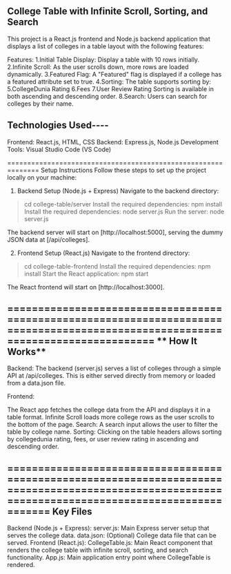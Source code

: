 **College Table with Infinite Scroll, Sorting, and Search**
----------------------------------------------------------
This project is a React.js frontend and Node.js backend application that displays a list of colleges in a table layout with the following features:

Features:
1.Initial Table Display: Display a table with 10 rows initially.
2.Infinite Scroll: As the user scrolls down, more rows are loaded dynamically.
3.Featured Flag: A "Featured" flag is displayed if a college has a featured attribute set to true.
4.Sorting: The table supports sorting by:
5.CollegeDunia Rating
6.Fees
7.User Review Rating Sorting is available in both ascending and descending order.
8.Search: Users can search for colleges by their name.

**Technologies Used**----
--------------------------------
Frontend: React.js, HTML, CSS
Backend: Express.js, Node.js
Development Tools: Visual Studio Code (VS Code)

==============================================================
Setup Instructions
Follow these steps to set up the project locally on your machine:

1. Backend Setup (Node.js + Express)
 Navigate to the backend directory:
> cd college-table/server
 Install the required dependencies:
> npm install
  Install the required dependencies:
> node server.js
  Run the server:
> node server.js

 The backend server will start on [http://localhost:5000], serving the dummy JSON data at [/api/colleges].

2. Frontend Setup (React.js)
   Navigate to the frontend directory:
> cd college-table-frontend
  Install the required dependencies:
> npm install
  Start the React application:
> npm start

 The React frontend will start on [http://localhost:3000].

 =================================================================================================================================
** How It Works**
-------------------------------------
Backend: The backend (server.js) serves a list of colleges through a simple API at /api/colleges. This is either served directly from memory or loaded from a data.json file.

Frontend:

The React app fetches the college data from the API and displays it in a table format.
Infinite Scroll loads more college rows as the user scrolls to the bottom of the page.
Search: A search input allows the user to filter the table by college name.
Sorting: Clicking on the table headers allows sorting by collegedunia rating, fees, or user review rating in ascending and descending order.

===================================================================================================================================================
**Key Files**
-----------
Backend (Node.js + Express):
server.js: Main Express server setup that serves the college data.
data.json: (Optional) College data file that can be served.
Frontend (React.js):
CollegeTable.js: Main React component that renders the college table with infinite scroll, sorting, and search functionality.
App.js: Main application entry point where CollegeTable is rendered.


